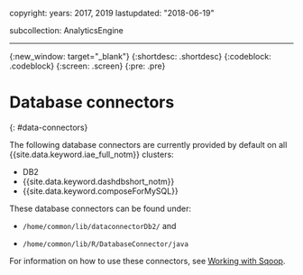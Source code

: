 copyright:
  years: 2017, 2019
lastupdated: "2018-06-19"

subcollection: AnalyticsEngine

---

<!-- Attribute definitions -->
{:new_window: target="_blank"}
{:shortdesc: .shortdesc}
{:codeblock: .codeblock}
{:screen: .screen}
{:pre: .pre}

#  Database connectors
{: #data-connectors}

The following database connectors are currently provided by default on all {{site.data.keyword.iae_full_notm}} clusters:

 - DB2
 - {{site.data.keyword.dashdbshort_notm}}
 - {{site.data.keyword.composeForMySQL}}

These database connectors can be found under:
  - `/home/common/lib/dataconnectorDb2/` and

  - `/home/common/lib/R/DatabaseConnector/java`

For information on how to use these connectors, see [Working with Sqoop](/docs/services/AnalyticsEngine?topic=AnalyticsEngine-working-with-sqoop).
